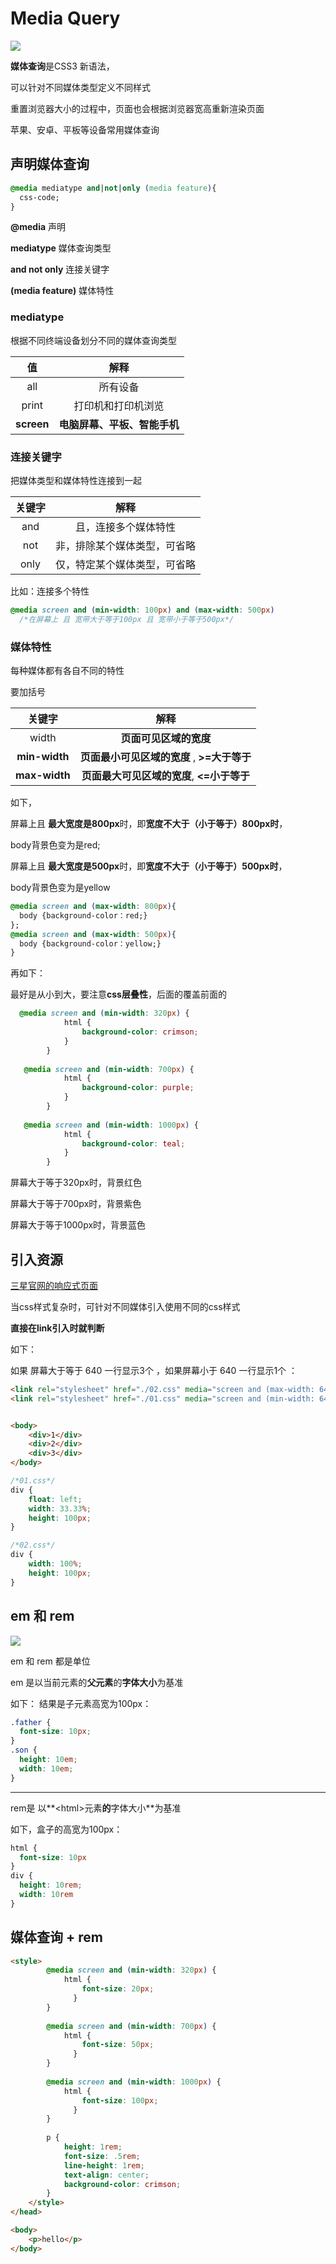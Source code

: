 # Media Query

![](https://miro.medium.com/max/10482/1*FkoAK9fWw80lTTY-KQ8TOA.png)

**媒体查询**是CSS3 新语法，

可以针对不同媒体类型定义不同样式

重置浏览器大小的过程中，页面也会根据浏览器宽高重新渲染页面

苹果、安卓、平板等设备常用媒体查询





## 声明媒体查询

```css
@media mediatype and|not|only (media feature){
  css-code;
}
```

**@media** 声明

**mediatype** 媒体查询类型

**and not only** 连接关键字

**(media feature)** 媒体特性



### mediatype 

根据不同终端设备划分不同的媒体查询类型

|     值     |             解释             |
| :--------: | :--------------------------: |
|    all     |           所有设备           |
|   print    |      打印机和打印机浏览      |
| **screen** | **电脑屏幕、平板、智能手机** |



### 连接关键字

把媒体类型和媒体特性连接到一起

| 关键字 |             解释             |
| :----: | :--------------------------: |
|  and   |     且，连接多个媒体特性     |
|  not   | 非，排除某个媒体类型，可省略 |
|  only  | 仅，特定某个媒体类型，可省略 |

比如：连接多个特性

```css
@media screen and (min-width: 100px) and (max-width: 500px)
  /*在屏幕上 且 宽带大于等于100px 且 宽带小于等于500px*/
```



### 媒体特性

每种媒体都有各自不同的特性

要加括号

|    关键字     |                    解释                     |
| :-----------: | :-----------------------------------------: |
|     width     |           **页面可见区域的宽度**            |
| **min-width** | **页面最小可见区域的宽度** , **>=大于等于** |
| **max-width** | **页面最大可见区域的宽度**, **<=小于等于**  |

如下，

屏幕上且  **最大宽度是800px**时，即**宽度不大于（小于等于）800px时**，

body背景色变为是red;

屏幕上且  **最大宽度是500px**时，即**宽度不大于（小于等于）500px时**，

body背景色变为是yellow

```css
@media screen and (max-width: 800px){
  body {background-color：red;}
};
@media screen and (max-width: 500px){
  body {background-color：yellow;}
}
```

再如下：

最好是从小到大，要注意**css层叠性**，后面的覆盖前面的

```css
  @media screen and (min-width: 320px) {
            html {
                background-color: crimson;
            }
        }
        
   @media screen and (min-width: 700px) {
            html {
                background-color: purple;
            }
        }
        
   @media screen and (min-width: 1000px) {
            html {
                background-color: teal;
            }
        }
```

屏幕大于等于320px时，背景红色

屏幕大于等于700px时，背景紫色

屏幕大于等于1000px时，背景蓝色



## 引入资源

[三星官网的响应式页面](https://www.samsungeshop.com.cn/)

当css样式复杂时，可针对不同媒体引入使用不同的css样式

**直接在link引入时就判断**

如下：

如果 屏幕大于等于 640 一行显示3个 ，如果屏幕小于 640 一行显示1个 ：

```html
<link rel="stylesheet" href="./02.css" media="screen and (max-width: 640px)">
<link rel="stylesheet" href="./01.css" media="screen and (min-width: 640px)">


<body>
    <div>1</div>
    <div>2</div>
    <div>3</div>
</body>

```

```css
/*01.css*/
div {
    float: left;
    width: 33.33%;
    height: 100px;
}
```

```css
/*02.css*/
div {
    width: 100%;
    height: 100px;
}
```









## em 和 rem

![](https://www.pc-koubou.jp/magazine/wp-content/uploads/2019/10/css_rem_image04.png)

em 和 rem 都是单位

em 是以当前元素的**父元素**的**字体大小**为基准

如下： 结果是子元素高宽为100px：

```css
.father {
  font-size: 10px;
}
.son {
  height: 10em;
  width: 10em;
}
```

---

rem是 以**<html\>元素**的**字体大小**为基准

如下，盒子的高宽为100px：

```css
html {
  font-size: 10px
}
div {
  height: 10rem;
  width: 10rem
}
```



## 媒体查询 + rem 

```html
<style>
        @media screen and (min-width: 320px) {
            html {
                font-size: 20px;
              }
        }
        
        @media screen and (min-width: 700px) {
            html {
                font-size: 50px;
              }
        }
        
        @media screen and (min-width: 1000px) {
            html {
                font-size: 100px;
              }
        }
        
        p {
            height: 1rem;
            font-size: .5rem;
            line-height: 1rem;
            text-align: center;
            background-color: crimson;
        }
    </style>
</head>

<body>
    <p>hello</p>
</body>
```





